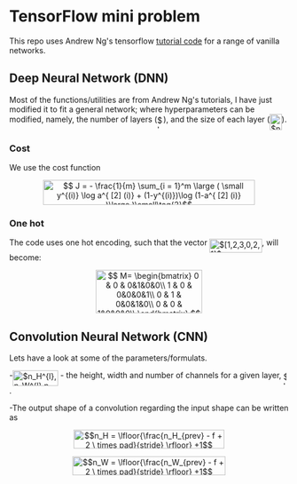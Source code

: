 # TensorFlow mini problem
This repo uses Andrew Ng's tensorflow [tutorial code](deeplearning.ai) for a range of vanilla networks.

## Deep Neural Network (DNN)

Most of the functions/utilities are from Andrew Ng's tutorials, I have just modified it to fit a general network; where hyperparameters can be modified, namely, the number of layers (<img alt="$L$" src="svgs/ddcb483302ed36a59286424aa5e0be17.svg" align=middle width="11.14542pt" height="22.38192pt"/>), and the size of each layer (<img alt="$n^{[l]}$" src="svgs/8242f44bc9e80233af0d6944ea868001.svg" align=middle width="21.453465pt" height="29.12679pt"/>).



### Cost
We use the cost function 

<p align="center"><img alt="$$ J = - \frac{1}{m}  \sum_{i = 1}^m  \large ( \small y^{(i)} \log a^{ [2] (i)} + (1-y^{(i)})\log (1-a^{ [2] (i)} )\large )\small\tag{2}$$" src="svgs/4ebb7af73bc02d7114f54fbbf184538c.svg" align=middle width="381.0675pt" height="44.878845pt"/></p>

### One hot
The code uses one hot encoding, such that the vector <img alt="$[1,2,3,0,2,1]$" src="svgs/6c0f8e8e7ec24f899b68a9dc242496ce.svg" align=middle width="94.673535pt" height="24.56553pt"/>, will become:

<p align="center"><img alt="$$&#10;M=  \begin{bmatrix}&#10;    0 &amp; 0 &amp; 0&amp;1&amp;0&amp;0\\&#10;    1 &amp; 0 &amp; 0&amp;0&amp;0&amp;1\\&#10;&#9;0 &amp; 1 &amp; 0&amp;0&amp;1&amp;0\\&#10;&#9;0 &amp; 0 &amp; 1&amp;0&amp;0&amp;0\\&#10;  \end{bmatrix}&#10;$$" src="svgs/2b0f3a9a55890e3d077247d126a62837.svg" align=middle width="192.9345pt" height="78.794265pt"/></p>



## Convolution Neural Network (CNN)

Lets have a look at some of the parameters/formulats. 

-<img alt="$n_H^{l},n_W^{l},n_C^{l}$" src="svgs/c9b4154aedf24325855c2df7bb0f0a76.svg" align=middle width="81.686385pt" height="27.85299pt"/> - the height, width and number of channels for a given layer, <img alt="$l$" src="svgs/2f2322dff5bde89c37bcae4116fe20a8.svg" align=middle width="5.2088685pt" height="22.74591pt"/> .

-The output shape of a convolution regarding the input shape can be written as


<p align="center"><img alt="$$n_H = \lfloor{\frac{n_H_{prev} - f + 2 \ times pad}{stride} \rfloor} +1$$" src="svgs/20dbee70e1cfe02a61f724a0545be98b.svg" align=middle width="271.1511pt" height="33.769395pt"/></p>

<p align="center"><img alt="$$n_W = \lfloor{\frac{n_W_{prev} - f + 2 \ times pad}{stride} \rfloor} +1$$" src="svgs/d062206edb5f1939cdc17d0880587e9e.svg" align=middle width="276.1242pt" height="33.769395pt"/></p>





